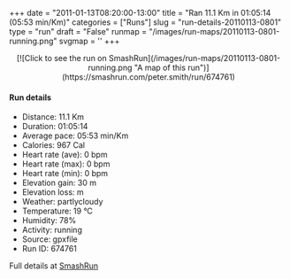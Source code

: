 +++
date = "2011-01-13T08:20:00-13:00"
title = "Ran 11.1 Km in 01:05:14 (05:53 min/Km)"
categories = ["Runs"]
slug = "run-details-20110113-0801"
type = "run"
draft = "False"
runmap = "/images/run-maps/20110113-0801-running.png"
svgmap = '<polyline points="0 59, 0 60, 2 60, 2 59, 6 56, 10 51, 18 48, 22 50, 23 49, 26 47, 27 45, 35 45, 42 45, 46 47, 55 54, 57 55, 61 57, 65 57, 66 57, 72 55, 79 54, 82 51, 87 52, 89 53, 92 54, 93 54, 96 53, 99 50, 100 48, 98 44, 97 40, 97 44, 100 48, 95 53, 92 54, 90 53, 83 52, 77 54, 65 57, 60 56, 55 54, 46 47, 43 46, 40 45, 27 45, 25 48, 23 50, 17 48, 11 50, 2 59">'
+++



<!--more-->

<center>
[![Click to see the run on SmashRun](/images/run-maps/20110113-0801-running.png "A map of this run")](https://smashrun.com/peter.smith/run/674761)
</center>

#### Run details

* Distance: 11.1 Km
* Duration: 01:05:14
* Average pace: 05:53 min/Km
* Calories: 967 Cal
* Heart rate (ave): 0 bpm
* Heart rate (max): 0 bpm
* Heart rate (min): 0 bpm
* Elevation gain: 30 m
* Elevation loss:  m
* Weather: partlycloudy
* Temperature: 19 &deg;C
* Humidity: 78%
* Activity: running
* Source: gpxfile
* Run ID: 674761

Full details at [SmashRun](https://smashrun.com/peter.smith/run/674761)
